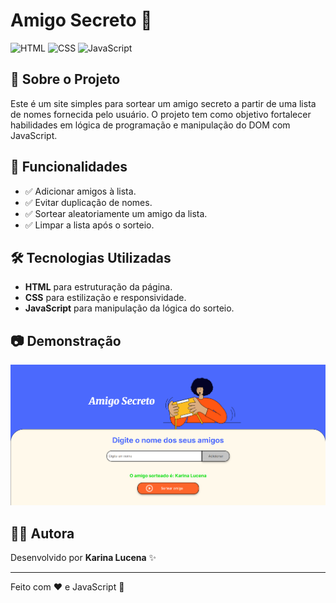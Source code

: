 # Amigo Secreto 🎁

![HTML](https://img.shields.io/badge/HTML5-E34F26?style=for-the-badge&logo=html5&logoColor=white)
![CSS](https://img.shields.io/badge/CSS3-1572B6?style=for-the-badge&logo=css3&logoColor=white)
![JavaScript](https://img.shields.io/badge/JavaScript-F7DF1E?style=for-the-badge&logo=javascript&logoColor=black)

## 🎉 Sobre o Projeto

Este é um site simples para sortear um amigo secreto a partir de uma lista de nomes fornecida pelo usuário. O projeto tem como objetivo fortalecer habilidades em lógica de programação e manipulação do DOM com JavaScript.

## 🚀 Funcionalidades

- ✅ Adicionar amigos à lista.
- ✅ Evitar duplicação de nomes.
- ✅ Sortear aleatoriamente um amigo da lista.
- ✅ Limpar a lista após o sorteio.

## 🛠 Tecnologias Utilizadas

- **HTML** para estruturação da página.
- **CSS** para estilização e responsividade.
- **JavaScript** para manipulação da lógica do sorteio.

## 📷 Demonstração

![Demonstracao](assets/print-site.png)

## 👩‍💻 Autora
Desenvolvido por **Karina Lucena** ✨

---
Feito com ❤️ e JavaScript 🚀